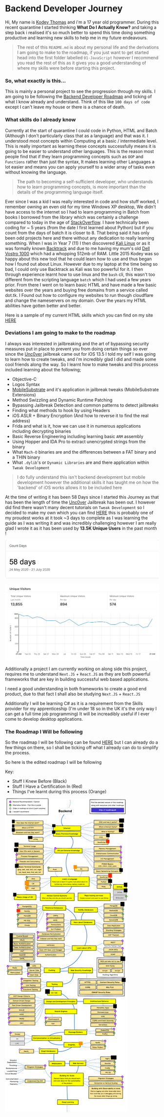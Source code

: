 # Backend Developer Journey

Hi, My name is [Kodey Thomas](https://twitter.com/ThomasKodey) and i'm a 17 year old programmer. During this recent quarantine I started thinking
**What Do I Actually Know?** and taking a step back i realised it's so much better to spend this time doing something productive and learning new skills to help me in my future endeavours.

> The rest of this `README.md` is about my personal life and the derivations I am going to make to the roadmap, if you just want to get started head into the first folder labelled `01-JavaScript` however I recommend you read the rest of this as it gives you a good understanding of where my skills were before starting this project.

### So, what exactly is this...

This is mainly a personal project to see the progression through my skills. I am going to be following the [Backend Developer Roadmap](https://roadmap.sh/backend) and ticking of what I know already and understand. Think of this like `100 days of code` except I can't leave my house or there is a chance of death.

### What skills do I already know

Currently at the start of quarantine I could code in Python, HTML and Batch (Although I don't particularly class that as a language) and that was it. I understood most concepts within Computing at a basic / intermediate level. This is really important as learning these concepts successfully means it is going to be easier to understand other languages.
This is the reason most people find that if they learn programming concepts such as `OOP` and `Functions` rather than just the syntax, It makes learning other Languages a lot easier and means you can apply yourself to a wider array of tasks even without knowing the language.

>The path to becoming a self-sufficient developer, who understands how to learn programming concepts, is more important than the details of the programming language itself.

Ever since I was a kid I was really interested in code and how stuff worked, I remember owning an even old for my time Windows XP desktop, We didn't have access to the internet so I had to learn programming in Batch from books I borrowed from the library which was certainly a challenge compared to today in the age of [StackOverflow](https://stackoverflow.com). I have technically been coding for ~ 5 years (from the date I first learned about Python) but if you count from the days of batch it is closer to 8. That being said it has only been odd projects here and there without any dedication to really learning something. When I was in Year 7 (11) I then discovered [Kali Linux](https://kali.org) or as it was formally known [Backtrack](https://www.backtrack-linux.org) and due to me having my mum's old [Dell Vostro 1000](https://www.cnet.com/products/dell-vostro-1000-sempron-3500-plus-2ghz-512mb-ram-60gb-hdd-vista-home-basic-series/) which had a whopping 512mb of RAM. Little 2015 Kodey was so happy about this new tool that he could learn how to use and thus began how I found out about Linux. However due to my laptop at the time being so bad, I could only use Backtrack as Kali was too powerful for it. I then through experience learnt how to use linux and the `bash` cli, this wasn't too different from the scripting language `batch` which I had used a few years prior. From there I went on to learn basic HTML and have made a few basic websites over the years and buying free domains from a service called dot.tk. I Found out how to configure my websites to run though cloudflare and change the nameservers on my domain. Over the years my HTML abilities have gotten better and better.

Here is a sample of my current HTML skills which you can find on my site [HERE](https://kodeycodesstuff.tech)

### Deviations I am going to make to the roadmap

I always was interested in jailbreaking and the art of bypassing security measures put in place to prevent you from doing certain things so ever since the [Unc0ver](https://unc0ver.dev) jailbreak came out for iOS 13.5 I told my self I was going to learn how to create tweaks, and i'm incredibly glad I did and made some cool friends along the way. So I learnt how to make tweaks and this process included learning about the following;

- Objective-C
- Logos Syntax
- [MobileSubstrate](http://www.cydiasubstrate.com/id/264d6581-a762-4343-9605-729ef12ff0af/) and it's application in jailbreak tweaks (MobileSubstrate Extensions)
- Method Swizzling and Dynamic Runtime Patching
- Bypassing Jailbreak Detection and common patterns to detect jailbreaks
- Finding what methods to hook by using Headers
- iOS ASLR + Binary Encryption (And how to reverse it to find the real address)
- Frida and what is it, how we can use it in numerous applications including decrypting binaries
- Basic Reverse Engineering including learning basic `ARM` assembly
- Using Hopper and IDA Pro to extract unencrypted strings from the binary
- What `Mach-O` binaries are and the differences between a FAT binary and a THIN binary
- What `.dylib`'s or `Dynamic Libraries` are and there application within `Tweak Development`

> I do fully understand this isn't backend development but mobile development however the additional skills it has taught me on how the 'backend' of iOS works allows it to be included here

At the time of writing it has been 58 Days since I started this Journey as that has been the length of time the [Unc0ver](https://unc0ver.dev) Jailbreak has been out. I however did find there wasn't many decent tutorials on `Tweak Development` so I decided to make my own which you can find [HERE](https://kodeycodesstuff.tech/guide) this is probably one of my proudest works at it took ~3 days to complete as I was learning the guide as I was writing it and was incredibly challenging however I am really glad I wrote it as it has been used by **13.5K Unique Users** in the past month !

![unc0ver time length](assets/daysSinceUnc0ver.png)

![cloudflare](assets/cloudflare.png)

Additionally a project I am currently working on along side this project, requires me to understand `Next.JS` + `React.JS` as they are both powerful frameworks that are key in building successful web based applications.

I need a good understanding in both frameworks to create a good end product, due to that fact I shall also be studying `Next.JS` + `React.JS`

Additionally I will be learning C# as it is a requirement from the Skills provider for my apprenticeship (I'm under 18 so in the UK it's the only way I can get a full time job programming)
It will be increadibly useful if I ever come to develop desktop applications.

### The Roadmap I Will be following

So the roadmap I will be following can be found [HERE](https://roadmap.sh/backend) but I can already do a few things on there, so I shall be ticking off what I already can do to simplify the process.

So here is the edited roadmap I will be following

Key:
- Stuff I Knew Before (Black)
- Stuff I Have a Certification In (Red)
- Things I've learnt during this process (Orange)

![backend roadmap](assets/backendDev.png)
